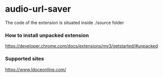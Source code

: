# audio-url-saver

The code of the extension is situated inside ./source folder 

### How to install unpacked extension

https://developer.chrome.com/docs/extensions/mv3/getstarted/#unpacked

### Supported sites

https://www.ldoceonline.com/
